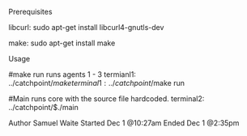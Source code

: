 Prerequisites

libcurl:
sudo apt-get install libcurl4-gnutls-dev

make:
sudo apt-get install make

Usage

#make run runs agents 1 - 3
termianl1: ../catchpoint/$make
    terminal1: ../catchpoint/$make run

#Main runs core with the source file hardcoded.
terminal2: ../catchpoint/$./main

Author
Samuel Waite
Started Dec 1 @10:27am
Ended Dec 1 @2:35pm

